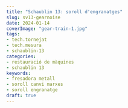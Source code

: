 ```yaml
---
title: "Schaublin 13: soroll d'engranatges"
slug: sv13-gearnoise
date: 2024-01-14
coverImage: "gear-train-1.jpg"
tags:
- tech.tornejat
- tech.mesura
- schaublin-13
categories:
- restauració de màquines
- schaublin 13
keywords:
- fresadora metall
- soroll canvi marxes
- soroll engranatge
draft: true
---
```



<!--
{{< image classes="fig-100 center clear" src="original.jpg" >}}

{{< youtube id="k38Vl8QqrZE" >}}
-->
